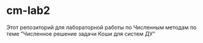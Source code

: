 # cm-lab2
Этот репозиторий для лабораторной работы по Численным методам по теме "Численное решение задачи Коши для систем ДУ"
